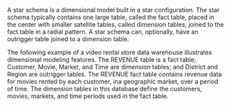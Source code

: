 A star schema is a dimensional model built in a star configuration. The star schema typically contains one large table, called the fact table, placed in the center with smaller satellite tables, called dimension tables, joined to the fact table in a radial pattern. A star schema can, optionally, have an outrigger table joined to a dimension table.

The following example of a video rental store data warehouse illustrates dimensional modeling features. The REVENUE table is a fact table; Customer, Movie, Market, and Time are dimension tables; and District and Region are outrigger tables. The REVENUE fact table contains revenue data for movies rented by each customer, ina geographic market, over a period of time. The dimension tables in this database define the customers, movies, markets, and time periods used in the fact table.


